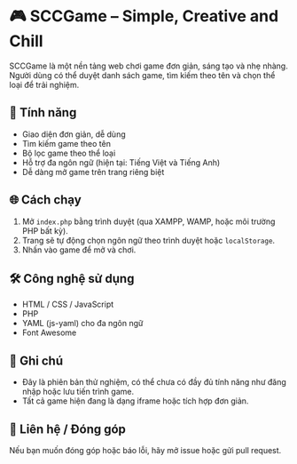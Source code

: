 # 🎮 SCCGame – Simple, Creative and Chill

SCCGame là một nền tảng web chơi game đơn giản, sáng tạo và nhẹ nhàng. Người dùng có thể duyệt danh sách game, tìm kiếm theo tên và chọn thể loại để trải nghiệm.

## 🚀 Tính năng

- Giao diện đơn giản, dễ dùng
- Tìm kiếm game theo tên
- Bộ lọc game theo thể loại
- Hỗ trợ đa ngôn ngữ (hiện tại: Tiếng Việt và Tiếng Anh)
- Dễ dàng mở game trên trang riêng biệt

## 🌐 Cách chạy

1. Mở `index.php` bằng trình duyệt (qua XAMPP, WAMP, hoặc môi trường PHP bất kỳ).
2. Trang sẽ tự động chọn ngôn ngữ theo trình duyệt hoặc `localStorage`.
3. Nhấn vào game để mở và chơi.

## 🛠 Công nghệ sử dụng

- HTML / CSS / JavaScript
- PHP
- YAML (js-yaml) cho đa ngôn ngữ
- Font Awesome

## 📌 Ghi chú

- Đây là phiên bản thử nghiệm, có thể chưa có đầy đủ tính năng như đăng nhập hoặc lưu tiến trình game.
- Tất cả game hiện đang là dạng iframe hoặc tích hợp đơn giản.

## 💬 Liên hệ / Đóng góp

Nếu bạn muốn đóng góp hoặc báo lỗi, hãy mở issue hoặc gửi pull request.

